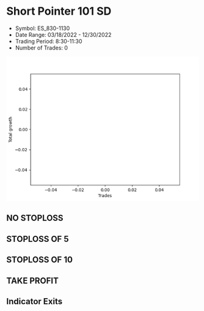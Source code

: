 # Short Pointer 101 SD 
- Symbol: ES_830-1130
- Date Range: 03/18/2022 - 12/30/2022
- Trading Period: 8:30-11:30
- Number of Trades: 0

![Plot](ShortPointer101SDES_830-1130.png)
## NO STOPLOSS














## STOPLOSS OF 5














## STOPLOSS OF 10














## TAKE PROFIT











## Indicator Exits


